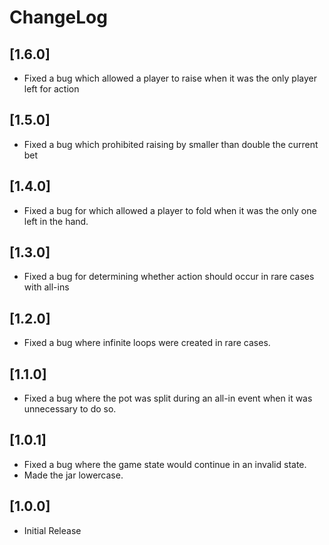 # ChangeLog

## [1.6.0]
* Fixed a bug which allowed a player to raise when it was the only player left for action

## [1.5.0]
* Fixed a bug which prohibited raising by smaller than double the current bet

## [1.4.0]
* Fixed a bug for which allowed a player to fold when it was the only one left in the hand.

## [1.3.0]
* Fixed a bug for determining whether action should occur in rare cases with all-ins

## [1.2.0]
* Fixed a bug where infinite loops were created in rare cases.

## [1.1.0]

* Fixed a bug where the pot was split during an all-in event when it was unnecessary to do so.

## [1.0.1]

* Fixed a bug where the game state would continue in an invalid state.
* Made the jar lowercase.

## [1.0.0]

* Initial Release
